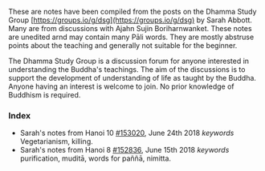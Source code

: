 These are notes have been compiled from the posts on the Dhamma Study Group [https://groups.io/g/dsg](https://groups.io/g/dsg) by Sarah Abbott. Many are from discussions with Ajahn Sujin Boriharnwanket. These notes are unedited arnd may contain many Pāli words. They are mostly abstruse points about the teaching and generally not suitable for the beginner.

The Dhamma Study Group is  a discussion forum for anyone interested in understanding the Buddha's teachings. The aim of the discussions is to support the development of understanding of life as taught by the Buddha. Anyone having an interest is welcome to join.  No prior knowledge of Buddhism is required.

### Index

- Sarah's notes from Hanoi 10 [#153020](https://groups.io/g/dsg/message/153020), June 24th 2018 *keywords* Vegetarianism, killing.
- Sarah's notes from Hanoi 8 [#152836](https://groups.io/g/dsg/message/152836), June 15th 2018 *keywords* purification, muditā, words for paññā, nimitta.
